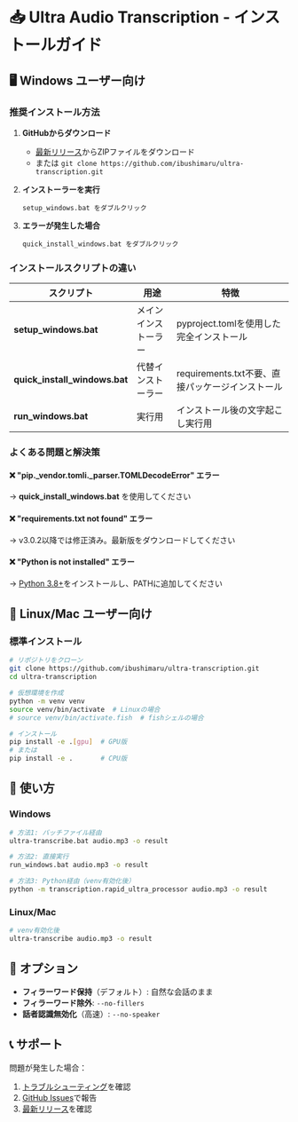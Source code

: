 # 📥 Ultra Audio Transcription - インストールガイド

## 🖥️ Windows ユーザー向け

### 推奨インストール方法

1. **GitHubからダウンロード**
   - [最新リリース](https://github.com/ibushimaru/ultra-transcription/releases/latest)からZIPファイルをダウンロード
   - または `git clone https://github.com/ibushimaru/ultra-transcription.git`

2. **インストーラーを実行**
   ```
   setup_windows.bat をダブルクリック
   ```

3. **エラーが発生した場合**
   ```
   quick_install_windows.bat をダブルクリック
   ```

### インストールスクリプトの違い

| スクリプト | 用途 | 特徴 |
|-----------|------|------|
| **setup_windows.bat** | メインインストーラー | pyproject.tomlを使用した完全インストール |
| **quick_install_windows.bat** | 代替インストーラー | requirements.txt不要、直接パッケージインストール |
| **run_windows.bat** | 実行用 | インストール後の文字起こし実行用 |

### よくある問題と解決策

#### ❌ "pip._vendor.tomli._parser.TOMLDecodeError" エラー
→ **quick_install_windows.bat** を使用してください

#### ❌ "requirements.txt not found" エラー
→ v3.0.2以降では修正済み。最新版をダウンロードしてください

#### ❌ "Python is not installed" エラー
→ [Python 3.8+](https://www.python.org/)をインストールし、PATHに追加してください

## 🐧 Linux/Mac ユーザー向け

### 標準インストール
```bash
# リポジトリをクローン
git clone https://github.com/ibushimaru/ultra-transcription.git
cd ultra-transcription

# 仮想環境を作成
python -m venv venv
source venv/bin/activate  # Linuxの場合
# source venv/bin/activate.fish  # fishシェルの場合

# インストール
pip install -e .[gpu]  # GPU版
# または
pip install -e .       # CPU版
```

## 📱 使い方

### Windows
```bash
# 方法1: バッチファイル経由
ultra-transcribe.bat audio.mp3 -o result

# 方法2: 直接実行
run_windows.bat audio.mp3 -o result

# 方法3: Python経由（venv有効化後）
python -m transcription.rapid_ultra_processor audio.mp3 -o result
```

### Linux/Mac
```bash
# venv有効化後
ultra-transcribe audio.mp3 -o result
```

## 🎯 オプション

- **フィラーワード保持**（デフォルト）: 自然な会話のまま
- **フィラーワード除外**: `--no-fillers`
- **話者認識無効化**（高速）: `--no-speaker`

## 📞 サポート

問題が発生した場合：
1. [トラブルシューティング](docs/TROUBLESHOOTING.md)を確認
2. [GitHub Issues](https://github.com/ibushimaru/ultra-transcription/issues)で報告
3. [最新リリース](https://github.com/ibushimaru/ultra-transcription/releases)を確認